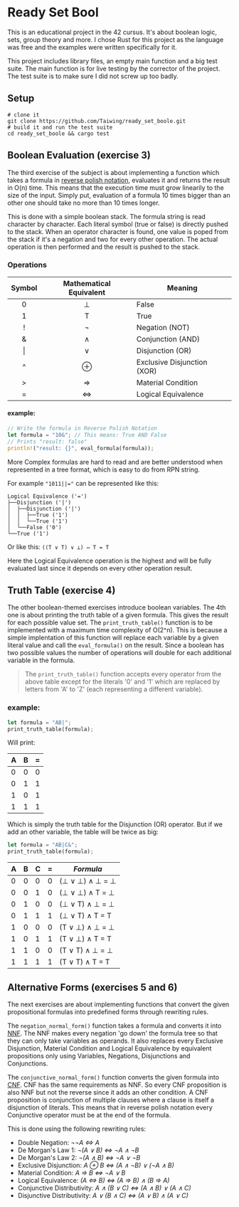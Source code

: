 # Ready Set Bool

This is an educational project in the 42 cursus. It's about boolean logic, sets,
group theory and more. I chose Rust for this project as the language was free
and the examples were written specifically for it.

This project includes library files, an empty main function and a big test
suite. The main function is for live testing by the corrector of the project.
The test suite is to make sure I did not screw up too badly.

## Setup

```shell
# clone it
git clone https://github.com/Taiwing/ready_set_boole.git
# build it and run the test suite
cd ready_set_boole && cargo test
```

## Boolean Evaluation (exercise 3)

The third exercise of the subject is about implementing a function which takes
a formula in
[reverse polish notation](https://en.wikipedia.org/wiki/Reverse_Polish_notation),
evaluates it and returns the result in O(n) time. This means that the execution
time must grow linearily to the size of the input. Simply put, evaluation of a
formula 10 times bigger than an other one should take no more than 10 times
longer.

This is done with a simple boolean stack. The formula string is read character
by character. Each literal symbol (true or false) is directly pushed to the
stack. When an operator character is found, one value is poped from the stack
if it's a negation and two for every other operation. The actual operation is
then performed and the result is pushed to the stack.

### Operations

| Symbol | Mathematical Equivalent | Meaning                     |
|:------:|:-----------------------:|-----------------------------|
| 0      | ⊥                       | False                       |
| 1      | T                       | True                        |
| !      | ¬                       | Negation (NOT)              |
| &      | ∧                       | Conjunction (AND)           |
| \|     | ∨                       | Disjunction (OR)            |
| ^      | ⊕                       | Exclusive Disjunction (XOR) |
| >      | ⇒                       | Material Condition          |
| =      | ⇔                       | Logical Equivalence         |

#### example:

```rust
// Write the formula in Reverse Polish Notation
let formula = "10&"; // This means: True AND False
// Prints "result: false"
println!("result: {}", eval_formula(formula));
```

More Complex formulas are hard to read and are better understood when
represented in a tree format, which is easy to do from RPN string.

For example `"1011||="` can be represented like this:

```
Logical Equivalence ('=')  
├──Disjunction ('|')  
│  ├──Disjunction ('|')  
│  │  ├──True ('1')  
│  │  └──True ('1')  
│  └──False ('0')  
└──True ('1')  
```

Or like this: `((T ∨ T) ∨ ⊥) ⇔ T = T`

Here the Logical Equivalence operation is the highest and will be fully
evaluated last since it depends on every other operation result.

## Truth Table (exercise 4)

The other boolean-themed exercises introduce boolean variables. The 4th one is
about printing the truth table of a given formula. This gives the result for
each possible value set. The `print_truth_table()` function is to be implemented
with a maximum time complexity of O(2^n). This is because a simple implentation
of this function will replace each variable by a given literal value and call
the `eval_formula()` on the result. Since a boolean has two possible values the
number of operations will double for each additional variable in the formula.

> The `print_truth_table()` function accepts every operator from the above table
> except for the literals '0' and '1' which are replaced by letters from 'A' to
> 'Z' (each representing a different variable).

### example:

```rust
let formula = "AB|";
print_truth_table(formula);
```

Will print:

| A | B | = |
|---|---|---|
| 0 | 0 | 0 |
| 0 | 1 | 1 |
| 1 | 0 | 1 |
| 1 | 1 | 1 |

Which is simply the truth table for the Disjunction (OR) operator. But if we add
an other variable, the table will be twice as big:

```rust
let formula = "AB|C&";
print_truth_table(formula);
```

| A | B | C | = | *Formula*       |
|---|---|---|---|-----------------|
| 0 | 0 | 0 | 0 | (⊥ ∨ ⊥) ∧ ⊥ = ⊥ |
| 0 | 0 | 1 | 0 | (⊥ ∨ ⊥) ∧ T = ⊥ |
| 0 | 1 | 0 | 0 | (⊥ ∨ T) ∧ ⊥ = ⊥ |
| 0 | 1 | 1 | 1 | (⊥ ∨ T) ∧ T = T |
| 1 | 0 | 0 | 0 | (T ∨ ⊥) ∧ ⊥ = ⊥ |
| 1 | 0 | 1 | 1 | (T ∨ ⊥) ∧ T = T |
| 1 | 1 | 0 | 0 | (T ∨ T) ∧ ⊥ = ⊥ |
| 1 | 1 | 1 | 1 | (T ∨ T) ∧ T = T |

## Alternative Forms (exercises 5 and 6)

The next exercises are about implementing functions that convert the given
propositional formulas into predefined forms through rewriting rules.

The `negation_normal_form()` function takes a formula and converts it into
[NNF](https://en.wikipedia.org/wiki/Negation_normal_form). The NNF makes every
negation 'go down' the formula tree so that they can only take variables as
operands. It also replaces every Exclusive Disjunction, Material Condition and
Logical Equivalence by equivalent propositions only using Variables, Negations,
Disjunctions and Conjunctions.

The `conjunctive_normal_form()` function converts the given formula into
[CNF](https://en.wikipedia.org/wiki/Conjunctive_normal_form). CNF has the same
requirements as NNF. So every CNF proposition is also NNF but not the reverse
since it adds an other condition. A CNF proposition is conjunction of multiple
clauses where a clause is itself a disjunction of literals. This means that in
reverse polish notation every Conjunctive operator must be at the end of the
formula.

This is done using the following rewriting rules:

* Double Negation: *¬¬A ⇔ A*
* De Morgan's Law 1: *¬(A ∨ B) ⇔ ¬A ∧ ¬B*
* De Morgan's Law 2: *¬(A ∧ B) ⇔ ¬A ∨ ¬B*
* Exclusive Disjunction: *A ⊕ B ⇔ (A ∧ ¬B) ∨ (¬A ∧ B)*
* Material Condition: *A ⇒ B ⇔ ¬A ∨ B*
* Logical Equivalence: *(A ⇔ B) ⇔ (A ⇒ B) ∧ (B ⇒ A)*
* Conjunctive Distributivity: *A ∧ (B ∨ C) ⇔ (A ∧ B) ∨ (A ∧ C)*
* Disjunctive Distributivity: *A ∨ (B ∧ C) ⇔ (A ∨ B) ∧ (A ∨ C)*
